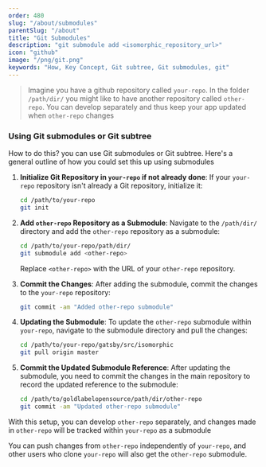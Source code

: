 ```yaml
---
order: 480
slug: "/about/submodules"
parentSlug: "/about"
title: "Git Submodules"
description: "git submodule add <isomorphic_repository_url>"
icon: "github"
image: "/png/git.png"
keywords: "How, Key Concept, Git subtree, Git submodules, git"
---
```

> Imagine you have a github repository called `your-repo`.  In the folder `/path/dir/` you might like to have another repository called `other-repo`. You can develop separately and thus keep your app updated when `other-repo` changes

### Using Git submodules or Git subtree

How to do this? you can use Git submodules or Git subtree. Here's a general outline of how you could set this up using submodules

1. **Initialize Git Repository in `your-repo` if not already done**:
   If your `your-repo` repository isn't already a Git repository, initialize it:

   ```bash
   cd /path/to/your-repo
   git init
   ```

2. **Add `other-repo` Repository as a Submodule**:
   Navigate to the `/path/dir/` directory and add the `other-repo` repository as a submodule:

   ```bash
   cd /path/to/your-repo/path/dir/
   git submodule add <other-repo>
   ```

   Replace `<other-repo>` with the URL of your `other-repo` repository.

3. **Commit the Changes**:
   After adding the submodule, commit the changes to the `your-repo` repository:

   ```bash
   git commit -am "Added other-repo submodule"
   ```

4. **Updating the Submodule**:
   To update the `other-repo` submodule within `your-repo`, navigate to the submodule directory and pull the changes:

   ```bash
   cd /path/to/your-repo/gatsby/src/isomorphic
   git pull origin master
   ```

5. **Commit the Updated Submodule Reference**:
   After updating the submodule, you need to commit the changes in the main repository to record the updated reference to the submodule:

   ```bash
   cd /path/to/goldlabelopensource/path/dir/other-repo
   git commit -am "Updated other-repo submodule"
   ```

With this setup, you can develop `other-repo` separately, and changes made in `other-repo` will be tracked within `your-repo` as a submodule

You can push changes from `other-repo` independently of `your-repo`, and other users who clone `your-repo` will also get the `other-repo` submodule.